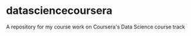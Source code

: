datasciencecoursera
===================

A repository for my course work on Coursera's Data Science course track
